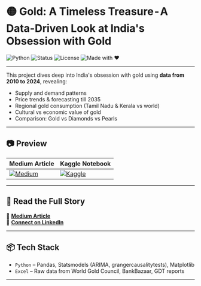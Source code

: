 # 🟡 Gold: A Timeless Treasure - A Data-Driven Look at India's Obsession with Gold

![Python](https://img.shields.io/badge/Python-3.11-blue?logo=python)
![Status](https://img.shields.io/badge/Status-Completed-brightgreen)
![License](https://img.shields.io/badge/License-Apache%202.0-blue)
![Made with ❤️](https://img.shields.io/badge/Made%20with-❤️%20in%20India-white)

---

This project dives deep into India's obsession with gold using **data from 2010 to 2024**, revealing:
- Supply and demand patterns
- Price trends & forecasting till 2035
- Regional gold consumption (Tamil Nadu & Kerala vs world)
- Cultural vs economic value of gold
- Comparison: Gold vs Diamonds vs Pearls

---

## 📷 Preview

| Medium Article | Kaggle Notebook |
|----------------|-----------------|
| [![Medium](https://img.shields.io/badge/Read-Medium--Post-blue?style=for-the-badge&logo=medium)]([https://medium.com/@yajeshraj402/gold-data-analysis](https://medium.com/@ajeshraj402/gold-a-timeless-treasure-a-data-driven-look-at-indias-obsession-with-gold-9236ef2f62bb)) | [![Kaggle](https://img.shields.io/badge/View-Kaggle--Notebook-20beff?style=for-the-badge&logo=kaggle)](https://www.kaggle.com/code/ajeshthangaraj/india-gold-analysis) |


---

## 🔗 Read the Full Story

📖 [**Medium Article**](https://medium.com/@yourusername/gold-data-analysis)  
🔗 [**Connect on LinkedIn**](https://www.linkedin.com/in/yourusername)

---

## 📦 Tech Stack
- `Python` – Pandas, Statsmodels (ARIMA, grangercausalitytests), Matplotlib
- `Excel` – Raw data from World Gold Council, BankBazaar, GDT reports

---
